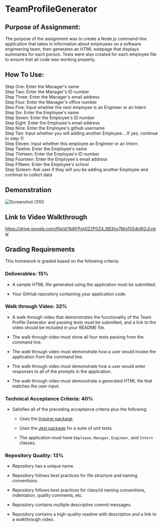 # TeamProfileGenerator

## Purpose of Assignment:

The purpose of the assignment was to create a Node.js command-line application that takes in information about employees on a software engineering team, then generates an HTML webpage that displays summaries for each person. Tests were also created for each employee file to ensure that all code was working properly. 

## How To Use:

Step One: Enter the Manager's name <br>
Step Two: Enter the Manager's ID number <br>
Step Three: Enter the Manager's email address <br>
Step Four: Enter the Manager's office number <br>
Steo Five: Input whether the next employee is an Engineer or an Intern <br>
Step Six: Enter the Employee's name <br>
Step Seven: Enter the Employee's ID number <br>
Step Eight: Enter the Employee's email address <br>
Step Nine: Enter the Employee's github username <br>
Step Ten: Input whether you will adding another Employee....If yes, continue to step 11 <br>
Step Eleven: Input whether this employee an Engineer or an Intern <br>
Step Twelve: Enter the Employee's name <br>
Step Thirteen: Enter the Employee's ID number <br>
Step Fourteen: Enter the Employee's email address <br>
Step Fifteen: Enter the Employee's school <br>
Step Sixteen: Ask user if they will you be adding another Employee and continue to collect data <br>


## Demonstration
![Screenshot (310)](https://user-images.githubusercontent.com/81654878/126420589-b5dd79a8-6306-4465-b1ec-04f15f3ec215.png)

## Link to Video Walkthrough
https://drive.google.com/file/d/1b6FPxk0Z2P0Z4_6B3hs7NIg1SS4n8j2J/view

## Grading Requirements

This homework is graded based on the following criteria: 

### Deliverables: 15%

* A sample HTML file generated using the application must be submitted.

* Your GitHub repository containing your application code.


### Walk through Video: 32%

* A walk through video that demonstrates the functionality of the Team Profile Generator and passing tests must be submitted, and a link to the video should be included in your README file.

* The walk through video must show all four tests passing from the command line.

* The walk through video must demonstrate how a user would invoke the application from the command line.

* The walk through video must demonstrate how a user would enter responses to all of the prompts in the application.

* The walk through video must demonstrate a generated HTML file that matches the user input.


### Technical Acceptance Criteria: 40%

* Satisfies all of the preceding acceptance criteria plus the following:

	* Uses the [Inquirer package](https://www.npmjs.com/package/inquirer).

	* Uses the [Jest package](https://www.npmjs.com/package/jest) for a suite of unit tests.

  * The application must have `Employee`, `Manager`, `Engineer`, and `Intern` classes.

### Repository Quality: 13%

* Repository has a unique name.

* Repository follows best practices for file structure and naming conventions.

* Repository follows best practices for class/id naming conventions, indentation, quality comments, etc.

* Repository contains multiple descriptive commit messages.

* Repository contains a high-quality readme with description and a link to a walkthrough video.
